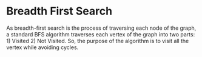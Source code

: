 # Breadth First Search

As breadth-first search is the process of traversing each node of the graph, a standard BFS algorithm traverses each vertex of the graph into two parts: 1) Visited 2) Not Visited. So, the purpose of the algorithm is to visit all the vertex while avoiding cycles.